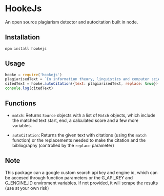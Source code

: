 # HookeJs
An open source plagiarism detector and autocitation built in node.

## Installation
```
npm install hookejs
```

## Usage
```javascript
hooke = require('hookejs')
plagiarisedText = `In information theory, linguistics and computer science, the Levenshtein distance is a string metric for measuring the difference between two sequences`
citedText = hooke.autoCitation({text: plagiarisedText, replace: true})
console.log(citedText)
```


## Functions
- `match`:
Returns `Source` objects with a list of `Match` objects, which include the matched text start, end, a calculated score and a few more variables.

- `autoCitation`:
Returns the given text with citations (using the `match` function) or the replacements needed to make the citation and the bibliography (controlled by the `replace` parameter)

## Note
This package can a google custom search api key and engine id, which can be accesed through function parameters or the G_API_KEY and G_ENGINE_ID enviroment variables. If not provided, it will scrape the results (use at your own risk)
